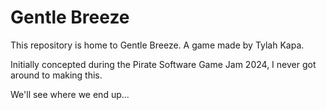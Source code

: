 # Gentle Breeze

This repository is home to Gentle Breeze. A game made by Tylah Kapa.

Initially concepted during the Pirate Software Game Jam 2024, I never got around to making this.

We'll see where we end up...
